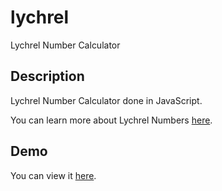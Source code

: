 lychrel
=======

Lychrel Number Calculator

Description
-----------

Lychrel Number Calculator done in JavaScript.

You can learn more about Lychrel Numbers [here](http://en.wikipedia.org/wiki/Lychrel_number).

Demo
-----------------

You can view it [here](http://yvescourtois.com/lychrel/).